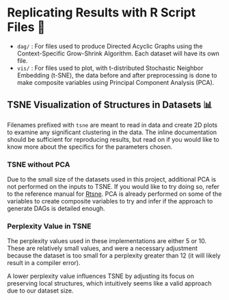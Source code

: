 # Replicating Results with R Script Files 📁
- `dag/` : For files used to produce Directed Acyclic Graphs using the Context-Specific Grow-Shrink Algorithm. Each dataset will have its own file.
- `vis/` : For files used to plot, with t-distributed Stochastic Neighbor Embedding (t-SNE), the data before and after preprocessing is done to make composite variables using Principal Component Analysis (PCA).

## TSNE Visualization of Structures in Datasets 📊
Filenames prefixed with `tsne` are meant to read in data and create 2D plots to examine any significant clustering in the data.
The inline documentation should be sufficient for reproducing results, but read on if you would like to know more about the specifics for the parameters chosen.

### TSNE without PCA
Due to the small size of the datasets used in this project, additional PCA is not performed on the inputs to TSNE. 
If you would like to try doing so, refer to the reference manual for [Rtsne](https://cran.r-project.org/web/packages/Rtsne/Rtsne.pdf).
PCA is already performed on some of the variables to create composite variables to try and infer if the approach to generate DAGs is detailed enough.

### Perplexity Value in TSNE
The perplexity values used in these implementations are either 5 or 10. These are relatively small values, 
and were a necessary adjustment because the dataset is too small for a perplexity greater than 12 (it will likely result in a compiler error).

A lower perplexity value influences TSNE by adjusting its focus on preserving local structures, which intuitively seems like a valid approach due to our dataset size.
